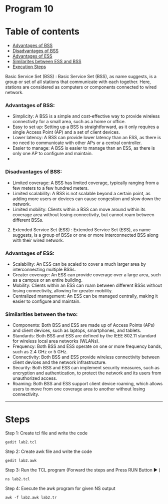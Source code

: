 # Program 10

# Table of contents
- [Advantages of BSS](#advantages-of-bss)
- [Disadvantages of BSS](#disadvantages-of-bss)
- [Advantages of ESS](#advantages-of-ess)
- [Similarites between ESS and BSS](#similarities-between-the-two)
- [Execution Steps](#steps)
  
Basic Service Set (BSS) : Basic Service Set (BSS), as name suggests, is a group or set of all stations that communicate with each together. Here, stations are considered as computers or components connected to wired network.
 
### **Advantages of BSS:**
* Simplicity: A BSS is a simple and cost-effective way to provide wireless connectivity for a small area, such as a home or office.
* Easy to set up: Setting up a BSS is straightforward, as it only requires a single Access Point (AP) and a set of client devices.
* Lower latency: A BSS can provide lower latency than an ESS, as there is no need to communicate with other APs or a central controller.
* Easier to manage: A BSS is easier to manage than an ESS, as there is only one AP to configure and maintain.
* 
### **Disadvantages of BSS:**
* Limited coverage: A BSS has limited coverage, typically ranging from a few meters to a few hundred meters.
* Limited scalability: A BSS is not scalable beyond a certain point, as adding more users or devices can cause congestion and slow down the network.
* Limited mobility: Clients within a BSS can move around within its coverage area without losing connectivity, but cannot roam between different BSSs.
2. Extended Service Set (ESS) : Extended Service Set (ESS), as name suggests, is a group of BSSs or one or more interconnected BSS along with their wired network.
  
### **Advantages of ESS:**
* Scalability: An ESS can be scaled to cover a much larger area by interconnecting multiple BSSs.
* Greater coverage: An ESS can provide coverage over a large area, such as a campus or an entire building.
* Mobility: Clients within an ESS can roam between different BSSs without losing connectivity, allowing for greater mobility.
* Centralized management: An ESS can be managed centrally, making it easier to configure and maintain.
 
### **Similarities between the two:**
* Components: Both BSS and ESS are made up of Access Points (APs) and client devices, such as laptops, smartphones, and tablets.
* Standards: Both BSS and ESS are defined by the IEEE 802.11 standard for wireless local area networks (WLANs).
* Frequency: Both BSS and ESS operate on one or more frequency bands, such as 2.4 GHz or 5 GHz.
* Connectivity: Both BSS and ESS provide wireless connectivity between client devices and the network infrastructure.
* Security: Both BSS and ESS can implement security measures, such as encryption and authentication, to protect the network and its users from unauthorized access.
* Roaming: Both BSS and ESS support client device roaming, which allows users to move from one coverage area to another without losing connectivity.

---

# Steps

Step 1: Create tcl file and write the code
```
gedit lab2.tcl
```

Step 2: Create awk file and write the code
```
gedit lab2.awk
```

Step 3: Run the TCL program (Forward the steps and Press RUN Button ▶️ )
```
ns lab2.tcl
```

Step 4: Execute the awk program for given NS output 
```
awk -f lab2.awk lab2.tr
```

